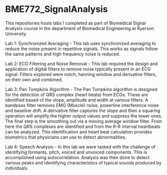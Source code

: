 # BME772_SignalAnalysis

This repositories hosts labs I completed as part of Biomedical Signal Analysis course in the department of Biomedical Engineering at Ryerson University.

Lab 1: Synchronized Averaging - This lab uses synchronized averaging to reduce the noise present in repetitive signals.  This works as signals follow the same patterns and high frequency noise is reduced.

Lab 2: ECG Filtering and Noise Removal - This lab required the design and application of digital filters to remove noise typically present in an ECG signal. Filters explored were notch, hanning window and derivative filters, on their own and combined.

Lab 3: Pan Tompkins Algorithm - The Pan Tompkins algorithm is designed for the detection of QRS complex (heart beats) from ECGs.  These are identified based of the slope, amplitude and width at various filters. A bandpass filter removes EMG (Muscle) noise, powerline interference noise and baseline drift.  A derivative filter captures the slope and then a squaring operation will amplify the higher output values and suppress the lower ones. The final step is the smoothing out via a moving average window filter.  From here the QRS complexes are identified and from the R-R interval heartbeats can be analyzed.  This identification and heart beat calculation provides biometrics that physicians can use to detect abnormalities.

Lab 4: Speech Analysis - In this lab we were tasked with the challenge of identifying formants, pitch, voiced and unvoiced components.  This is accomplished using autocorrelation.  Analysis was then done to detect various peaks and identifying characteristics of typical sounds produced by individuals.
